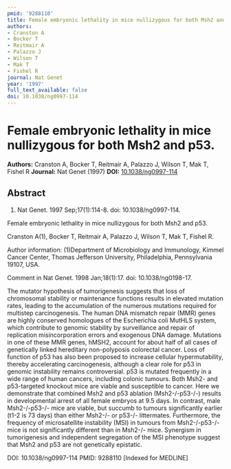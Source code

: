 ```yaml
---
pmid: '9288110'
title: Female embryonic lethality in mice nullizygous for both Msh2 and p53.
authors:
- Cranston A
- Bocker T
- Reitmair A
- Palazzo J
- Wilson T
- Mak T
- Fishel R
journal: Nat Genet
year: '1997'
full_text_available: false
doi: 10.1038/ng0997-114
---
```


# Female embryonic lethality in mice nullizygous for both Msh2 and p53.
**Authors:** Cranston A, Bocker T, Reitmair A, Palazzo J, Wilson T, Mak T, Fishel R
**Journal:** Nat Genet (1997)
**DOI:** [10.1038/ng0997-114](https://doi.org/10.1038/ng0997-114)

## Abstract

1. Nat Genet. 1997 Sep;17(1):114-8. doi: 10.1038/ng0997-114.

Female embryonic lethality in mice nullizygous for both Msh2 and p53.

Cranston A(1), Bocker T, Reitmair A, Palazzo J, Wilson T, Mak T, Fishel R.

Author information:
(1)Department of Microbiology and Immunology, Kimmel Cancer Center, Thomas 
Jefferson University, Philadelphia, Pennsylvania 19107, USA.

Comment in
    Nat Genet. 1998 Jan;18(1):17. doi: 10.1038/ng0198-17.

The mutator hypothesis of tumorigenesis suggests that loss of chromosomal 
stability or maintenance functions results in elevated mutation rates, leading 
to the accumulation of the numerous mutations required for multistep 
carcinogenesis. The human DNA mismatch repair (MMR) genes are highly conserved 
homologues of the Escherichia coli MutHLS system, which contribute to genomic 
stability by surveillance and repair of replication misincorporation errors and 
exogenous DNA damage. Mutations in one of these MMR genes, hMSH2, account for 
about half of all cases of genetically linked hereditary non-polyposis 
colorectal cancer. Loss of function of p53 has also been proposed to increase 
cellular hypermutability, thereby accelerating carcinogenesis, although a clear 
role for p53 in genomic instability remains controversial. p53 is mutated 
frequently in a wide range of human cancers, including colonic tumours. Both 
Msh2- and p53-targeted knockout mice are viable and susceptible to cancer. Here 
we demonstrate that combined Msh2 and p53 ablation (Msh2-/-p53-/-) results in 
developmental arrest of all female embryos at 9.5 days. In contrast, male 
Msh2-/-p53-/- mice are viable, but succumb to tumours significantly earlier 
(t1-2 is 73 days) than either Msh2-/- or p53-/- littermates. Furthermore, the 
frequency of microsatellite instability (MSI) in tumours from Msh2-/-p53-/- mice 
is not significantly different than in Msh2-/- mice. Synergism in tumorigenesis 
and independent segregation of the MSI phenotype suggest that Msh2 and p53 are 
not genetically epistatic.

DOI: 10.1038/ng0997-114
PMID: 9288110 [Indexed for MEDLINE]
